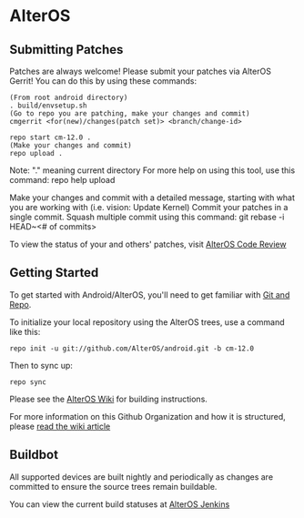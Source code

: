 AlterOS
===========

Submitting Patches
------------------
Patches are always welcome!  Please submit your patches via AlterOS Gerrit!
You can do this by using these commands:

    (From root android directory)
    . build/envsetup.sh
    (Go to repo you are patching, make your changes and commit)
    cmgerrit <for(new)/changes(patch set)> <branch/change-id> 

    repo start cm-12.0 .
    (Make your changes and commit)
    repo upload .
Note: "." meaning current directory
For more help on using this tool, use this command: repo help upload

Make your changes and commit with a detailed message, starting with what you are working with (i.e. vision: Update Kernel)
Commit your patches in a single commit. Squash multiple commit using this command: git rebase -i HEAD~<# of commits>

To view the status of your and others' patches, visit [AlterOS Code Review](http://review.cyanogenmod.org/)


Getting Started
---------------

To get started with Android/AlterOS, you'll need to get
familiar with [Git and Repo](http://source.android.com/source/using-repo.html).

To initialize your local repository using the AlterOS trees, use a command like this:

    repo init -u git://github.com/AlterOS/android.git -b cm-12.0

Then to sync up:

    repo sync

Please see the [AlterOS Wiki](http://wiki.cyanogenmod.org/) for building instructions.

For more information on this Github Organization and how it is structured, 
please [read the wiki article](http://wiki.cyanogenmod.org/w/Github_Organization)

Buildbot
--------

All supported devices are built nightly and periodically as changes are committed to ensure the source trees remain buildable.

You can view the current build statuses at [AlterOS Jenkins](http://jenkins.cyanogenmod.org/)
